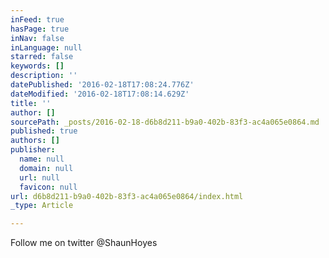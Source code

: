 ```yaml
---
inFeed: true
hasPage: true
inNav: false
inLanguage: null
starred: false
keywords: []
description: ''
datePublished: '2016-02-18T17:08:24.776Z'
dateModified: '2016-02-18T17:08:14.629Z'
title: ''
author: []
sourcePath: _posts/2016-02-18-d6b8d211-b9a0-402b-83f3-ac4a065e0864.md
published: true
authors: []
publisher:
  name: null
  domain: null
  url: null
  favicon: null
url: d6b8d211-b9a0-402b-83f3-ac4a065e0864/index.html
_type: Article

---
```

Follow me on twitter @ShaunHoyes
